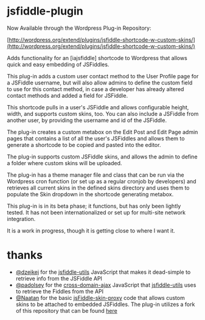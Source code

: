 jsfiddle-plugin
===============

Now Available through the Wordpress Plug-in Repository:

[http://wordpress.org/extend/plugins/jsfiddle-shortcode-w-custom-skins/](http://wordpress.org/extend/plugins/jsfiddle-shortcode-w-custom-skins/)

Adds functionality for an [iajsfiddle] shortcode to Wordpress that allows quick and easy embedding of JSFiddles.

This plug-in adds a custom user contact method to the User Profile page for a JSFiddle username, but will also allow admins to define the custom field to use for this contact method, in case a developer has already altered contact methods and added a field for JSFiddle.

This shortcode pulls in a user's JSFiddle and allows configurable height, width, and supports custom skins, too. You can also include a JSFiddle from another user, by providing the username and id of the JSFiddle.

The plug-in creates a custom metabox on the Edit Post and Edit Page admin pages that contains a list of all the user's JSFiddles and allows them to generate a shortcode to be copied and pasted into the editor.

The plug-in supports custom JSFiddle skins, and allows the admin to define a folder where custom skins will be uploaded.

The plug-in has a theme manager file and class that can be run via the Wordpress cron function (or set up as a regular cronjob by developers) and retrieves all current skins in the defined skins directory and uses them to populate the Skin dropdown in the shortcode generating metabox.

This plug-in is in its beta phase; it functions, but has only been lightly tested. It has not been internationalized or set up for multi-site network integration.

It is a work in progress, though it is getting close to where I want it.


thanks
======

* [@dzejkej](https://github.com/dzejkej/) for the [jsfiddle-utils](https://github.com/dzejkej/jsfiddle-utils) JavaScript that makes it dead-simple to retrieve info from the JSFiddle API
* [@padolsey](https://github.com/padolsey) for the [cross-domain-ajax](https://github.com/padolsey/jQuery-Plugins/tree/master/cross-domain-ajax/) JavaScript that [jsfiddle-utils](https://github.com/dzejkej/jsfiddle-utils) uses to retrieve the Fiddles from the API
* [@Naatan](https://github.com/Naatan/) for the basic [jsFiddle-skin-proxy](https://github.com/Naatan/jsFiddle-skin-proxy) code that allows custom skins to be attached to embedded JSFiddles. The plug-in utilizes a fork of this repository that can be found [here](https://github.com/ericrallen/jsFiddle-skin-proxy)